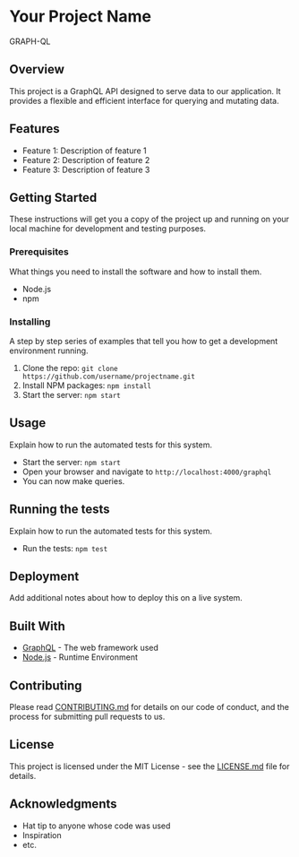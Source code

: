 # Your Project Name
GRAPH-QL
## Overview

This project is a GraphQL API designed to serve data to our application. It provides a flexible and efficient interface for querying and mutating data.

## Features

- Feature 1: Description of feature 1
- Feature 2: Description of feature 2
- Feature 3: Description of feature 3

## Getting Started

These instructions will get you a copy of the project up and running on your local machine for development and testing purposes.

### Prerequisites

What things you need to install the software and how to install them.

- Node.js
- npm

### Installing

A step by step series of examples that tell you how to get a development environment running.

1. Clone the repo: `git clone https://github.com/username/projectname.git`
2. Install NPM packages: `npm install`
3. Start the server: `npm start`

## Usage

Explain how to run the automated tests for this system.

- Start the server: `npm start`
- Open your browser and navigate to `http://localhost:4000/graphql`
- You can now make queries.

## Running the tests

Explain how to run the automated tests for this system.

- Run the tests: `npm test`

## Deployment

Add additional notes about how to deploy this on a live system.

## Built With

- [GraphQL](https://graphql.org/) - The web framework used
- [Node.js](https://nodejs.org/) - Runtime Environment

## Contributing

Please read [CONTRIBUTING.md](https://gist.github.com/PurpleBooth/b24679402957c63ec426) for details on our code of conduct, and the process for submitting pull requests to us.

## License

This project is licensed under the MIT License - see the [LICENSE.md](LICENSE.md) file for details.

## Acknowledgments

- Hat tip to anyone whose code was used
- Inspiration
- etc.